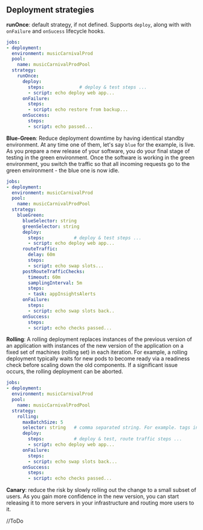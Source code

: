 ## Deployment strategies

**runOnce**: default strategy, if not defined. Supports `deploy`, along with with `onFailure` and `onSucess` lifecycle hooks. 

```yaml
jobs:
- deployment:
  environment: musicCarnivalProd
  pool:
    name: musicCarnivalProdPool  
  strategy:                 
    runOnce:              
      deploy:    
        steps:             # deploy & test steps ...
        - script: echo deploy web app...   
      onFailure:
        steps:
        - script: echo restore from backup...
      onSuccess:
        steps:
        - script: echo passed...
 ```

**Blue-Green**: Reduce deployment downtime by having identical standby environment. 
At any time one of them, let's say `blue` for the example, is live. As you prepare a new release of your software,
you do your final stage of testing in the green environment. 
Once the software is working in the green environment, 
you switch the traffic so that all incoming requests go to the green environment - the blue one is now idle.

```yaml
jobs:
- deployment:
  environment: musicCarnivalProd
  pool:
    name: musicCarnivalProdPool
  strategy:                   
    blueGreen:
      blueSelector: string
      greenSelector: string      
      deploy:              
        steps:           # deploy & test steps ...
        - script: echo deploy web app...      
      routeTraffic:
        delay: 60m
        steps:
        - script: echo swap slots...   
      postRouteTrafficChecks:
        timeout: 60m
        samplingInterval: 5m
        steps:          
        - task: appInsightsAlerts        
      onFailure:
        steps:
        - script: echo swap slots back..     
      onSuccess:
        steps:
        - script: echo checks passed...
```

**Rolling**: A rolling deployment replaces instances of the previous version of an application with instances of the new version of the application on a fixed set of machines (rolling set) in each iteration. 
For example, a rolling deployment typically waits for new pods to become ready via a readiness check before scaling down the old components. 
If a significant issue occurs, the rolling deployment can be aborted.

```yaml
jobs:
- deployment:
  environment: musicCarnivalProd
  pool:
    name: musicCarnivalProdPool
  strategy:                 
    rolling:
      maxBatchSize: 5
      selector: string   # comma separated string. For example. tags in case of VM or label-selector in case of AKS etc
      deploy:               
        steps:           # deploy & test, route traffic steps ...
        - script: echo deploy web app...   
      onFailure:
        steps:
        - script: echo swap slots back...
      onSuccess:
        steps:
        - script: echo checks passed...
```


**Canary**: reduce the risk by slowly rolling out the change to a small subset of users. 
As you gain more confidence in the new version, you can start releasing it to more servers in your infrastructure
and routing more users to it. 

//ToDo
